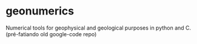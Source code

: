 geonumerics
===========

Numerical tools for geophysical and geological purposes in python and C. (pré-fatiando old google-code repo)
